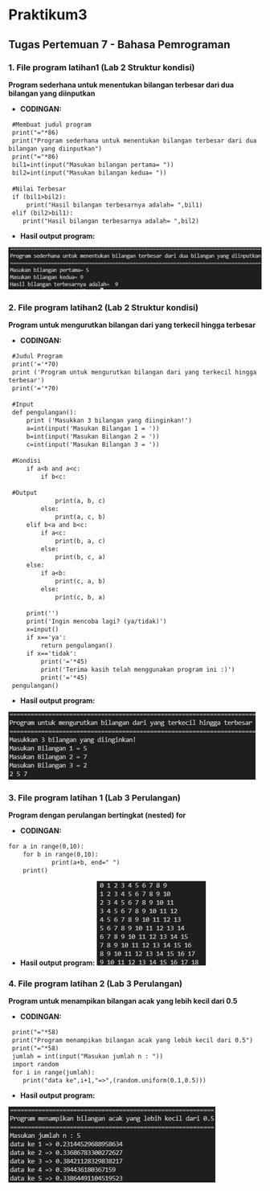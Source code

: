 # Praktikum3
## Tugas Pertemuan 7 - Bahasa Pemrograman

### 1. File program latihan1 (Lab 2 Struktur kondisi)
**Program sederhana untuk menentukan bilangan terbesar dari dua bilangan yang diinputkan**

* **CODINGAN:**
```
 #Membuat judul program 
 print("="*86)
 print("Program sederhana untuk menentukan bilangan terbesar dari dua bilangan yang diinputkan")
 print("="*86)
 bil1=int(input("Masukan bilangan pertama= "))
 bil2=int(input("Masukan bilangan kedua= "))

 #Nilai Terbesar
 if (bil1>bil2):
     print("Hasil bilangan terbesarnya adalah= ",bil1)
 elif (bil2>bil1):
    print("Hasil bilangan terbesarnya adalah= ",bil2)
```
* **Hasil output program:**

![Gambar 1](screenshoot/ss1.png)

### 2. File program latihan2 (Lab 2 Struktur kondisi)
**Program untuk mengurutkan bilangan dari yang terkecil hingga terbesar**

* **CODINGAN:**
```
 #Judul Program
 print('='*70)
 print ('Program untuk mengurutkan bilangan dari yang terkecil hingga terbesar')
 print('='*70)

 #Input 
 def pengulangan():
     print ('Masukkan 3 bilangan yang diinginkan!')
     a=int(input('Masukan Bilangan 1 = '))
     b=int(input('Masukan Bilangan 2 = '))
     c=int(input('Masukan Bilangan 3 = '))

 #Kondisi
     if a<b and a<c:
         if b<c:
            
 #Output 
             print(a, b, c)
         else:
             print(a, c, b)
     elif b<a and b<c:
         if a<c:
             print(b, a, c)
         else:
             print(b, c, a)
     else:
         if a<b:
             print(c, a, b)
         else:
             print(c, b, a)

     print('')
     print('Ingin mencoba lagi? (ya/tidak)')
     x=input()
     if x=='ya':
         return pengulangan()
     if x=='tidak':
         print('='*45)
         print('Terima kasih telah menggunakan program ini :)')
         print('='*45)
 pengulangan()
```
* **Hasil output program:**

![Gambar 2](screenshoot/ss2.png)

### 3. File program latihan 1 (Lab 3 Perulangan)
**Program dengan perulangan bertingkat (nested) for**

* **CODINGAN:**
```
for a in range(0,10):
	for b in range(0,10):
            print(a+b, end=" ")
	print()
```
* **Hasil output program:**
![Gambar 3](screenshoot/ss3.png)

### 4. File program latihan 2 (Lab 3 Perulangan)
**Program untuk menampikan bilangan acak yang lebih kecil dari 0.5**

* **CODINGAN:**
```
 print("="*58)
 print("Program menampikan bilangan acak yang lebih kecil dari 0.5")
 print("="*58)
 jumlah = int(input("Masukan jumlah n : "))
 import random
 for i in range(jumlah):
    print("data ke",i+1,"=>",(random.uniform(0.1,0.5)))
```    
* **Hasil output program:**

![Gambar 4](screenshoot/ss4.png)

 
